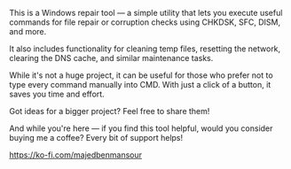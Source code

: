 This is a Windows repair tool — a simple utility that lets you execute useful commands for file repair or corruption checks using CHKDSK, SFC, DISM, and more.

It also includes functionality for cleaning temp files, resetting the network, clearing the DNS cache, and similar maintenance tasks.

While it's not a huge project, it can be useful for those who prefer not to type every command manually into CMD. With just a click of a button, it saves you time and effort.

Got ideas for a bigger project? Feel free to share them!

And while you're here — if you find this tool helpful, would you consider buying me a coffee? Every bit of support helps!

https://ko-fi.com/majedbenmansour
